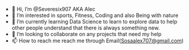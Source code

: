 - 👋 Hi, I’m @Severesix907 AKA Alec
- 👀 I’m interested in sports, Fitness, Coding and also Being with nature
- 🌱 I’m currently learning Data Science to learn to explore data to help other people understand 
that there is always something new.
- 💞️ I’m looking to collaborate on any projects that need my help 
- 📫 How to reach me reach me through Email(Sosaalex707@gmail.com)

<!---
Severesix907/Severesix907 is a ✨ special ✨ repository because its `README.md` (this file) appears on your GitHub profile.
You can click the Preview link to take a look at your changes.
--->
